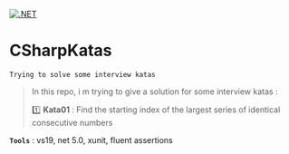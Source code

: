 [![.NET](https://github.com/aimenux/CSharpKatas/actions/workflows/ci.yml/badge.svg)](https://github.com/aimenux/CSharpKatas/actions/workflows/ci.yml)

# CSharpKatas
```
Trying to solve some interview katas
```

> In this repo, i m trying to give a solution for some interview katas :
>
> :one: **Kata01** :  Find the starting index of the largest series of identical consecutive numbers
>

**`Tools`** : vs19, net 5.0, xunit, fluent assertions
